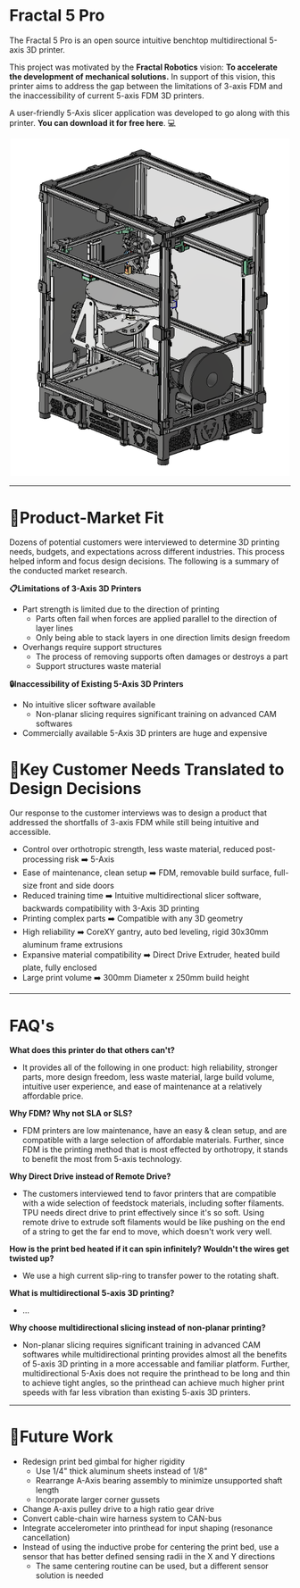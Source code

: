 # Fractal 5 Pro

The Fractal 5 Pro is an open source intuitive benchtop multidirectional 5-axis 3D printer.

This project was motivated by the **Fractal Robotics** vision: **To accelerate the development of mechanical solutions.** In support of this vision, this printer aims to address the gap between the limitations of 3-axis FDM and the inaccessibility of current 5-axis FDM 3D printers.

A user-friendly 5-Axis slicer application was developed to go along with this printer. **You can download it for free here**. 💻

<p align="center">
  <img src="./CAD/images/Fractal_5_Pro_ISO.PNG" width="500">
</p>

---

# 🔎Product-Market Fit
Dozens of potential customers were interviewed to determine 3D printing needs, budgets, and expectations across different industries. This process helped inform and focus design decisions. The following is a summary of the conducted market research.

**📋Limitations of 3-Axis 3D Printers**
  - Part strength is limited due to the direction of printing
    - Parts often fail when forces are applied parallel to the direction of layer lines
    - Only being able to stack layers in one direction limits design freedom
  - Overhangs require support structures
    - The process of removing supports often damages or destroys a part
    - Support structures waste material

**🔒Inaccessibility of Existing 5-Axis 3D Printers**
  - No intuitive slicer software available
    - Non-planar slicing requires significant training on advanced CAM softwares
  - Commercially available 5-Axis 3D printers are huge and expensive

# 🔑Key Customer Needs Translated to Design Decisions
Our response to the customer interviews was to design a product that addressed the shortfalls of 3-axis FDM while still being intuitive and accessible.

- Control over orthotropic strength, less waste material, reduced post-processing risk ➡️ 5-Axis
- Ease of maintenance, clean setup ➡️ FDM, removable build surface, full-size front and side doors
- Reduced training time ➡️ Intuitive multidirectional slicer software, backwards compatibility with 3-Axis 3D printing
- Printing complex parts ➡️ Compatible with any 3D geometry
- High reliability ➡️ CoreXY gantry, auto bed leveling, rigid 30x30mm aluminum frame extrusions
- Expansive material compatibility ➡️ Direct Drive Extruder, heated build plate, fully enclosed
- Large print volume ➡️ 300mm Diameter x 250mm build height

---

# FAQ's

**What does this printer do that others can't?**
- It provides all of the following in one product: high reliability, stronger parts, more design freedom, less waste material, large build volume, intuitive user experience, and ease of maintenance at a relatively affordable price.

**Why FDM? Why not SLA or SLS?**
- FDM printers are low maintenance, have an easy & clean setup, and are compatible with a large selection of affordable materials. Further, since FDM is the printing method that is most effected by orthotropy, it stands to benefit the most from 5-axis technology.

**Why Direct Drive instead of Remote Drive?**
- The customers interviewed tend to favor printers that are compatible with a wide selection of feedstock materials, including softer filaments. TPU needs direct drive to print effectively since it's so soft. Using remote drive to extrude soft filaments would be like pushing on the end of a string to get the far end to move, which doesn't work very well.

**How is the print bed heated if it can spin infinitely? Wouldn't the wires get twisted up?**
- We use a high current slip-ring to transfer power to the rotating shaft.

**What is multidirectional 5-axis 3D printing?**
- ...

**Why choose multidirectional slicing instead of non-planar printing?**
- Non-planar slicing requires significant training in advanced CAM softwares while multidirectional printing provides almost all the benefits of 5-axis 3D printing in a more accessable and familiar platform. Further, multidirectional 5-Axis does not require the printhead to be long and thin to achieve tight angles, so the printhead can achieve much higher print speeds with far less vibration than existing 5-axis 3D printers.

---

# 📝Future Work
- Redesign print bed gimbal for higher rigidity
  - Use 1/4" thick aluminum sheets instead of 1/8"
  - Rearrange A-Axis bearing assembly to minimize unsupported shaft length
  - Incorporate larger corner gussets
- Change A-axis pulley drive to a high ratio gear drive
- Convert cable-chain wire harness system to CAN-bus
- Integrate accelerometer into printhead for input shaping (resonance cancellation)
- Instead of using the inductive probe for centering the print bed, use a sensor that has better defined sensing radii in the X and Y directions
  - The same centering routine can be used, but a different sensor solution is needed
